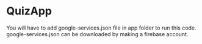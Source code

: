 # QuizApp
You will have to add google-services.json file in app folder to run this code.
google-services.json can be downloaded by making a firebase account.
